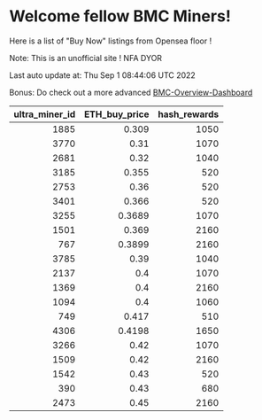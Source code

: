 # Welcome fellow BMC Miners!
Here is a list of "Buy Now" listings from Opensea floor !

Note: This is an unofficial site ! NFA DYOR

Last auto update at: Thu Sep  1 08:44:06 UTC 2022

Bonus: Do check out a more advanced [BMC-Overview-Dashboard](https://dune.com/defifunk/BMC-Overview-Dashboard)


|   ultra_miner_id |   ETH_buy_price |   hash_rewards |
|-----------------:|----------------:|---------------:|
|             1885 |          0.309  |           1050 |
|             3770 |          0.31   |           1070 |
|             2681 |          0.32   |           1040 |
|             3185 |          0.355  |            520 |
|             2753 |          0.36   |            520 |
|             3401 |          0.366  |            520 |
|             3255 |          0.3689 |           1070 |
|             1501 |          0.369  |           2160 |
|              767 |          0.3899 |           2160 |
|             3785 |          0.39   |           1040 |
|             2137 |          0.4    |           1070 |
|             1369 |          0.4    |           2160 |
|             1094 |          0.4    |           1060 |
|              749 |          0.417  |            510 |
|             4306 |          0.4198 |           1650 |
|             3266 |          0.42   |           1070 |
|             1509 |          0.42   |           2160 |
|             1542 |          0.43   |            520 |
|              390 |          0.43   |            680 |
|             2473 |          0.45   |           2160 |